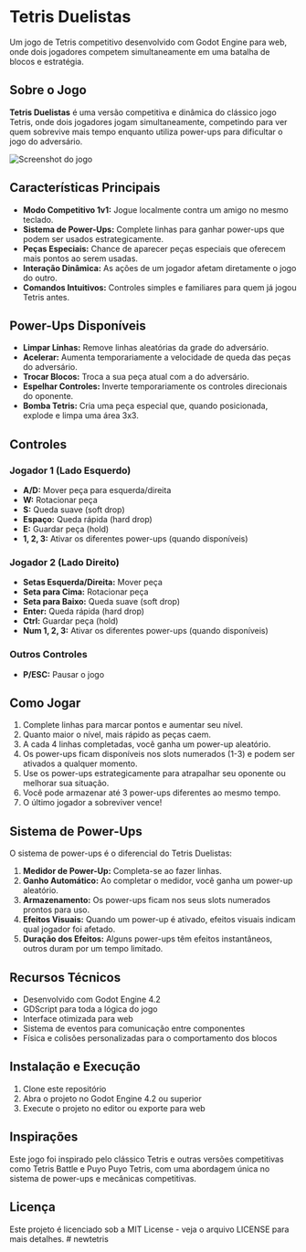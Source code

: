 # Tetris Duelistas

Um jogo de Tetris competitivo desenvolvido com Godot Engine para web, onde dois jogadores competem simultaneamente em uma batalha de blocos e estratégia.

## Sobre o Jogo

**Tetris Duelistas** é uma versão competitiva e dinâmica do clássico jogo Tetris, onde dois jogadores jogam simultaneamente, competindo para ver quem sobrevive mais tempo enquanto utiliza power-ups para dificultar o jogo do adversário.

![Screenshot do jogo](screenshot.png)

## Características Principais

- **Modo Competitivo 1v1:** Jogue localmente contra um amigo no mesmo teclado.
- **Sistema de Power-Ups:** Complete linhas para ganhar power-ups que podem ser usados estrategicamente.
- **Peças Especiais:** Chance de aparecer peças especiais que oferecem mais pontos ao serem usadas.
- **Interação Dinâmica:** As ações de um jogador afetam diretamente o jogo do outro.
- **Comandos Intuitivos:** Controles simples e familiares para quem já jogou Tetris antes.

## Power-Ups Disponíveis

- **Limpar Linhas:** Remove linhas aleatórias da grade do adversário.
- **Acelerar:** Aumenta temporariamente a velocidade de queda das peças do adversário.
- **Trocar Blocos:** Troca a sua peça atual com a do adversário.
- **Espelhar Controles:** Inverte temporariamente os controles direcionais do oponente.
- **Bomba Tetris:** Cria uma peça especial que, quando posicionada, explode e limpa uma área 3x3.

## Controles

### Jogador 1 (Lado Esquerdo)
- **A/D:** Mover peça para esquerda/direita
- **W:** Rotacionar peça
- **S:** Queda suave (soft drop)
- **Espaço:** Queda rápida (hard drop)
- **E:** Guardar peça (hold)
- **1, 2, 3:** Ativar os diferentes power-ups (quando disponíveis)

### Jogador 2 (Lado Direito)
- **Setas Esquerda/Direita:** Mover peça
- **Seta para Cima:** Rotacionar peça
- **Seta para Baixo:** Queda suave (soft drop)
- **Enter:** Queda rápida (hard drop)
- **Ctrl:** Guardar peça (hold)
- **Num 1, 2, 3:** Ativar os diferentes power-ups (quando disponíveis)

### Outros Controles
- **P/ESC:** Pausar o jogo

## Como Jogar

1. Complete linhas para marcar pontos e aumentar seu nível.
2. Quanto maior o nível, mais rápido as peças caem.
3. A cada 4 linhas completadas, você ganha um power-up aleatório.
4. Os power-ups ficam disponíveis nos slots numerados (1-3) e podem ser ativados a qualquer momento.
5. Use os power-ups estrategicamente para atrapalhar seu oponente ou melhorar sua situação.
6. Você pode armazenar até 3 power-ups diferentes ao mesmo tempo.
7. O último jogador a sobreviver vence!

## Sistema de Power-Ups

O sistema de power-ups é o diferencial do Tetris Duelistas:

1. **Medidor de Power-Up:** Completa-se ao fazer linhas.
2. **Ganho Automático:** Ao completar o medidor, você ganha um power-up aleatório.
3. **Armazenamento:** Os power-ups ficam nos seus slots numerados prontos para uso.
4. **Efeitos Visuais:** Quando um power-up é ativado, efeitos visuais indicam qual jogador foi afetado.
5. **Duração dos Efeitos:** Alguns power-ups têm efeitos instantâneos, outros duram por um tempo limitado.

## Recursos Técnicos

- Desenvolvido com Godot Engine 4.2
- GDScript para toda a lógica do jogo
- Interface otimizada para web
- Sistema de eventos para comunicação entre componentes
- Física e colisões personalizadas para o comportamento dos blocos

## Instalação e Execução

1. Clone este repositório
2. Abra o projeto no Godot Engine 4.2 ou superior
3. Execute o projeto no editor ou exporte para web

## Inspirações

Este jogo foi inspirado pelo clássico Tetris e outras versões competitivas como Tetris Battle e Puyo Puyo Tetris, com uma abordagem única no sistema de power-ups e mecânicas competitivas.

## Licença

Este projeto é licenciado sob a MIT License - veja o arquivo LICENSE para mais detalhes. # newtetris
